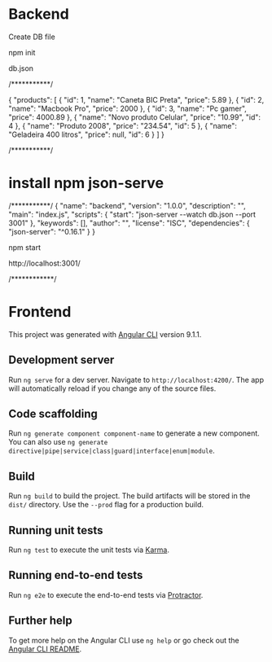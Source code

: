 # Backend

Create DB file

npm init

db.json

/***********/

{
  "products": [
    {
      "id": 1,
      "name": "Caneta BIC Preta",
      "price": 5.89
    },
    {
      "id": 2,
      "name": "Macbook Pro",
      "price": 2000
    },
    {
      "id": 3,
      "name": "Pc gamer",
      "price": 4000.89
    },
    {
      "name": "Novo produto Celular",
      "price": "10.99",
      "id": 4
    },
    {
      "name": "Produto 2008",
      "price": "234.54",
      "id": 5
    },
    {
      "name": "Geladeira 400 litros",
      "price": null,
      "id": 6
    }
  ]
}

/***********/

# install npm json-serve

/***********/
{
  "name": "backend",
  "version": "1.0.0",
  "description": "",
  "main": "index.js",
  "scripts": {
    "start": "json-server --watch db.json --port 3001"
  },
  "keywords": [],
  "author": "",
  "license": "ISC",
  "dependencies": {
    "json-server": "^0.16.1"
  }
}

npm start

http://localhost:3001/

/************/

# Frontend

This project was generated with [Angular CLI](https://github.com/angular/angular-cli) version 9.1.1.

## Development server

Run `ng serve` for a dev server. Navigate to `http://localhost:4200/`. The app will automatically reload if you change any of the source files.

## Code scaffolding

Run `ng generate component component-name` to generate a new component. You can also use `ng generate directive|pipe|service|class|guard|interface|enum|module`.

## Build

Run `ng build` to build the project. The build artifacts will be stored in the `dist/` directory. Use the `--prod` flag for a production build.

## Running unit tests

Run `ng test` to execute the unit tests via [Karma](https://karma-runner.github.io).

## Running end-to-end tests

Run `ng e2e` to execute the end-to-end tests via [Protractor](http://www.protractortest.org/).

## Further help

To get more help on the Angular CLI use `ng help` or go check out the [Angular CLI README](https://github.com/angular/angular-cli/blob/master/README.md).
